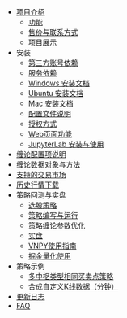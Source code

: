 * [项目介绍](README.md)
    * [功能](功能.md)
    * [售价与联系方式](售价与联系方式.md)
    * [项目展示](项目展示.md)
* 安装
    * [第三方账号依赖](第三方账号依赖.md)
    * [服务依赖](服务依赖.md)
    * [Windows 安装文档](Windows安装文档.md)
    * [Ubuntu 安装文档](Ubuntu安装文档.md)
    * [Mac 安装文档](Mac安装文档.md)
    * [配置文件说明](配置文件说明.md)
    * [授权方式](授权方式.md)
    * [Web页面功能](Web页面功能.md)
    * [JupyterLab 安装与使用](JupyterLab安装与使用.md)
* [缠论配置项说明](缠论配置项说明.md)
* [缠论数据对象与方法](缠论数据对象与方法.md)
* [支持的交易市场](支持的交易市场.md)
* [历史行情下载](历史行情下载.md)
* 策略回测与实盘
    * [选股策略](选股策略.md)
    * [策略编写与运行](策略编写与运行.md)
    * [策略缠论参数优化](策略缠论参数优化.md)
    * [实盘](实盘.md)
    * [VNPY使用指南](vnpy使用指南.md)
    * [掘金量化使用](掘金量化使用文档.md)
* 策略示例
  * [多中枢类型相同买卖点策略](多中枢类型相同买卖点策略.md)
  * [合成自定义K线数据（分钟）](合成自定义K线数据（分钟）.md)
* [更新日志](UPDATE.md)
* [FAQ](FAQ.md)